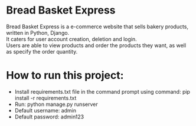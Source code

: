 # Bread Basket Express

Bread Basket Express is a e-commerce website that sells bakery products, written in Python, Django.<br>
It caters for user account creation, deletion and login.<br>
Users are able to view products and order the products they want, as well as specify the order quantity.

# How to run this project:
<ul>
<li>Install requirements.txt file in the command prompt using command: pip install -r requirements.txt</li>
<li>Run: python manage.py runserver</li>
<li>Default username: admin</li>
<li>Default password: admin123</li>
</ul>

